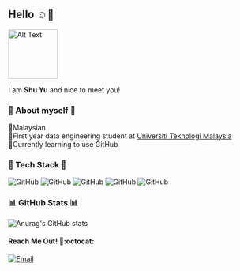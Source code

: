 ## Hello :relaxed::wave:
<p> <img src="https://media.giphy.com/media/3pZipqyo1sqHDfJGtz/giphy.gif" alt="Alt Text" width="100"> </p>

I am  __Shu Yu__ and nice to meet you! 

###  :shaved_ice: About myself :shaved_ice:


:small_blue_diamond:Malaysian       
:small_blue_diamond:First year data engineering student at [Universiti Teknologi Malaysia](https://www.utm.my)       
:small_blue_diamond:Currently learning to use GitHub       

### :telescope: Tech Stack :telescope:
<img alt="GitHub" src="https://img.shields.io/twitter/url?color=%09%2301C3CC&label=Canva&logo=Canva&style=for-the-badge&url=https%3A%2F%2Fwww.canva.com"> <img alt="GitHub" src="https://img.shields.io/twitter/url?color=%23f89820%20&label=Java&style=for-the-badge&url=https%3A%2F%2Fwww.canva.com"> <img alt="GitHub" src="https://img.shields.io/twitter/url?color=%235E97D0&label=C%2B%2B&logo=C%2B%2B&style=for-the-badge&url=https%3A%2F%2Fwww.canva.com"> <img alt="GitHub" src="https://img.shields.io/twitter/url?color=%23164794&label=MS%20Word&logo=Microsoft%20word&style=for-the-badge&url=https%3A%2F%2Fwww.canva.com"> <img alt="GitHub" src="https://img.shields.io/twitter/url?color=%23ED5B4C&label=MS%20PowerPoint&logo=Microsoft%20powerpoint&style=for-the-badge&url=https%3A%2F%2Fwww.canva.com">

### :bar_chart: GitHub Stats :bar_chart:
![Anurag's GitHub stats](https://github-readme-stats.vercel.app/api?username=ShuYu03&show_icons=true&theme=dracula)

#### Reach Me Out! :e-mail::octocat:
<a href="mailto:shu.yu2003@graduate.utm.my"><img alt="Email" src="https://img.shields.io/badge/Email-shu.yu2003%40graduate.utm.my-red"></a>


